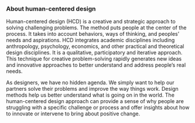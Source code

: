 
### About human-centered design

Human-centered design (HCD) is a creative and strategic approach to solving challenging problems. The method puts people at the center of the process. It takes into account behaviors, ways of thinking, and peoples’ needs and aspirations. HCD integrates academic disciplines including anthropology, psychology, economics, and other practical and theoretical design disciplines. It is a qualitative, participatory and iterative approach. This technique for creative problem-solving rapidly generates new ideas and innovative approaches to better understand and address people’s real needs.

As designers, we have no hidden agenda. We simply want to help our partners solve their problems and improve the way things work. Design methods help us better understand what is going on in the world. The human-centered design approach can provide a sense of why people are struggling with a specific challenge or process and offer insights about how to innovate or intervene to bring about positive change.
